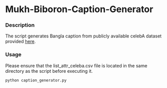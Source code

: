 # Mukh-Biboron-Caption-Generator
### Description

The script generates Bangla caption from publicly available celebA dataset provided [here](https://www.kaggle.com/datasets/jessicali9530/celeba-dataset?select=list_attr_celeba.csv).

### Usage
Please ensure that the list_attr_celeba.csv file is located in the same directory as the script before executing it.
```
python caption_generator.py
```


